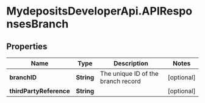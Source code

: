 # MydepositsDeveloperApi.APIResponsesBranch

## Properties

Name | Type | Description | Notes
------------ | ------------- | ------------- | -------------
**branchID** | **String** | The unique ID of the branch record | [optional] 
**thirdPartyReference** | **String** |  | [optional] 


